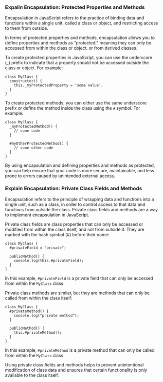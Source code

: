 ### Expalin Encapsulation: Protected Properties and Methods

Encapsulation in JavaScript refers to the practice of binding data and functions within a single unit, called a class or object, and restricting access to them from outside. 

In terms of protected properties and methods, encapsulation allows you to define properties and methods as "protected," meaning they can only be accessed from within the class or object, or from derived classes.

To create protected properties in JavaScript, you can use the underscore (_) prefix to indicate that a property should not be accessed outside the class or object. For example:

```
class MyClass {
  constructor() {
    this._myProtectedProperty = 'some value';
  }
}
```

To create protected methods, you can either use the same underscore prefix or define the method inside the class using the `#` symbol. For example:

```
class MyClass {
  _myProtectedMethod() {
    // some code
  }
  
  #myOtherProtectedMethod() {
    // some other code
  }
}
```

By using encapsulation and defining properties and methods as protected, you can help ensure that your code is more secure, maintainable, and less prone to errors caused by unintended external access.


### Explain Encapsulation: Private Class Fields and Methods

Encapsulation refers to the principle of wrapping data and functions into a single unit, such as a class, in order to control access to that data and functions from outside the class. Private class fields and methods are a way to implement encapsulation in JavaScript.

Private class fields are class properties that can only be accessed or modified from within the class itself, and not from outside it. They are marked with the hash symbol (#) before their name:

```
class MyClass {
  #privateField = "private";

  publicMethod() {
    console.log(this.#privateField);
  }
}
```

In this example, `#privateField` is a private field that can only be accessed from within the `MyClass` class.

Private class methods are similar, but they are methods that can only be called from within the class itself:

```
class MyClass {
  #privateMethod() {
    console.log("private method");
  }

  publicMethod() {
    this.#privateMethod();
  }
}
```

In this example, `#privateMethod` is a private method that can only be called from within the `MyClass` class.

Using private class fields and methods helps to prevent unintentional modification of class data and ensures that certain functionality is only available to the class itself.
